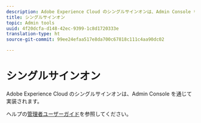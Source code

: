 ```yaml
---
description: Adobe Experience Cloud のシングルサインオンは、Admin Console を通じて実装されます。
title: シングルサインオン
topic: Admin tools
uuid: 4f20dcfa-d148-42ec-9399-1c8d1720333e
translation-type: ht
source-git-commit: 99ee24efaa517e8da700c67818c111c4aa90dc02

---
```



# シングルサインオン

Adobe Experience Cloud のシングルサインオンは、Admin Console を通じて実装されます。

ヘルプの[管理者ユーザーガイド](https://helpx.adobe.com/jp/enterprise/managing/user-guide.html)を参照してください。
